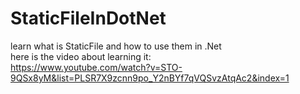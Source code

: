 # StaticFileInDotNet
learn what is StaticFile and how to use them in .Net 
<br>
here is the video about learning it:
<br>
https://www.youtube.com/watch?v=STO-9QSx8yM&list=PLSR7X9zcnn9po_Y2nBYf7qVQSvzAtqAc2&index=1

